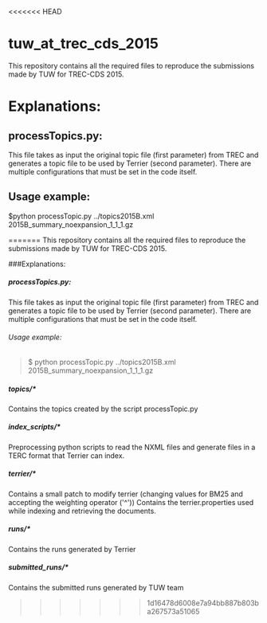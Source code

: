 <<<<<<< HEAD
# tuw_at_trec_cds_2015

This repository contains all the required files to reproduce the submissions made by TUW for TREC-CDS 2015.

Explanations:
=============


processTopics.py:
-----------------
This file takes as input the original topic file (first parameter) from TREC and generates a topic file to be used by Terrier (second parameter).
There are multiple configurations that must be set in the code itself.

Usage example: 
-------------
$python processTopic.py ../topics2015B.xml 2015B_summary_noexpansion_1_1_1.gz





=======
This repository contains all the required files to reproduce the submissions made by TUW for TREC-CDS 2015.

###Explanations:

##### processTopics.py:

This file takes as input the original topic file (first parameter) from TREC and generates a topic file to be used by Terrier (second parameter).
There are multiple configurations that must be set in the code itself.

###### Usage example: 

>$ python processTopic.py ../topics2015B.xml 2015B_summary_noexpansion_1_1_1.gz

##### topics/* 
Contains the topics created by the script processTopic.py

##### index_scripts/*
Preprocessing python scripts to read the NXML files and generate files in a TERC format that Terrier can index.

##### terrier/*
Contains a small patch to modify terrier (changing values for BM25 and accepting the weighting operator ('^'))
Contains the terrier.properties used while indexing and retrieving the documents.

##### runs/*
Contains the runs generated by Terrier

##### submitted_runs/* 
Contains the submitted runs generated by TUW team
>>>>>>> 1d16478d6008e7a94bb887b803ba267573a51065


